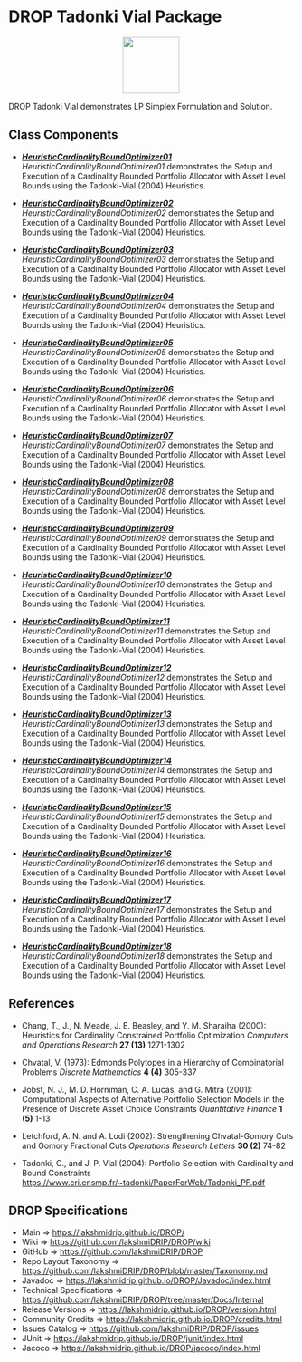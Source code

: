 # DROP Tadonki Vial Package

<p align="center"><img src="https://github.com/lakshmiDRIP/DROP/blob/master/DRIP_Logo.gif?raw=true" width="100"></p>

DROP Tadonki Vial demonstrates LP Simplex Formulation and Solution.


## Class Components

 * [***HeuristicCardinalityBoundOptimizer01***](https://github.com/lakshmiDRIP/DROP/tree/master/src/main/java/org/drip/sample/tadonkivial/HeuristicCardinalityBoundOptimizer01.java)
 <i>HeuristicCardinalityBoundOptimizer01</i> demonstrates the Setup and Execution of a Cardinality Bounded Portfolio Allocator with Asset Level Bounds using the Tadonki-Vial (2004) Heuristics.

 * [***HeuristicCardinalityBoundOptimizer02***](https://github.com/lakshmiDRIP/DROP/tree/master/src/main/java/org/drip/sample/tadonkivial/HeuristicCardinalityBoundOptimizer02.java)
 <i>HeuristicCardinalityBoundOptimizer02</i> demonstrates the Setup and Execution of a Cardinality Bounded Portfolio Allocator with Asset Level Bounds using the Tadonki-Vial (2004) Heuristics.

 * [***HeuristicCardinalityBoundOptimizer03***](https://github.com/lakshmiDRIP/DROP/tree/master/src/main/java/org/drip/sample/tadonkivial/HeuristicCardinalityBoundOptimizer03.java)
 <i>HeuristicCardinalityBoundOptimizer03</i> demonstrates the Setup and Execution of a Cardinality Bounded Portfolio Allocator with Asset Level Bounds using the Tadonki-Vial (2004) Heuristics.

 * [***HeuristicCardinalityBoundOptimizer04***](https://github.com/lakshmiDRIP/DROP/tree/master/src/main/java/org/drip/sample/tadonkivial/HeuristicCardinalityBoundOptimizer04.java)
 <i>HeuristicCardinalityBoundOptimizer04</i> demonstrates the Setup and Execution of a Cardinality Bounded Portfolio Allocator with Asset Level Bounds using the Tadonki-Vial (2004) Heuristics.

 * [***HeuristicCardinalityBoundOptimizer05***](https://github.com/lakshmiDRIP/DROP/tree/master/src/main/java/org/drip/sample/tadonkivial/HeuristicCardinalityBoundOptimizer05.java)
 <i>HeuristicCardinalityBoundOptimizer05</i> demonstrates the Setup and Execution of a Cardinality Bounded Portfolio Allocator with Asset Level Bounds using the Tadonki-Vial (2004) Heuristics.

 * [***HeuristicCardinalityBoundOptimizer06***](https://github.com/lakshmiDRIP/DROP/tree/master/src/main/java/org/drip/sample/tadonkivial/HeuristicCardinalityBoundOptimizer06.java)
 <i>HeuristicCardinalityBoundOptimizer06</i> demonstrates the Setup and Execution of a Cardinality Bounded Portfolio Allocator with Asset Level Bounds using the Tadonki-Vial (2004) Heuristics.

 * [***HeuristicCardinalityBoundOptimizer07***](https://github.com/lakshmiDRIP/DROP/tree/master/src/main/java/org/drip/sample/tadonkivial/HeuristicCardinalityBoundOptimizer07.java)
 <i>HeuristicCardinalityBoundOptimizer07</i> demonstrates the Setup and Execution of a Cardinality Bounded Portfolio Allocator with Asset Level Bounds using the Tadonki-Vial (2004) Heuristics.

 * [***HeuristicCardinalityBoundOptimizer08***](https://github.com/lakshmiDRIP/DROP/tree/master/src/main/java/org/drip/sample/tadonkivial/HeuristicCardinalityBoundOptimizer08.java)
 <i>HeuristicCardinalityBoundOptimizer08</i> demonstrates the Setup and Execution of a Cardinality Bounded Portfolio Allocator with Asset Level Bounds using the Tadonki-Vial (2004) Heuristics.

 * [***HeuristicCardinalityBoundOptimizer09***](https://github.com/lakshmiDRIP/DROP/tree/master/src/main/java/org/drip/sample/tadonkivial/HeuristicCardinalityBoundOptimizer09.java)
 <i>HeuristicCardinalityBoundOptimizer09</i> demonstrates the Setup and Execution of a Cardinality Bounded Portfolio Allocator with Asset Level Bounds using the Tadonki-Vial (2004) Heuristics.

 * [***HeuristicCardinalityBoundOptimizer10***](https://github.com/lakshmiDRIP/DROP/tree/master/src/main/java/org/drip/sample/tadonkivial/HeuristicCardinalityBoundOptimizer10.java)
 <i>HeuristicCardinalityBoundOptimizer10</i> demonstrates the Setup and Execution of a Cardinality Bounded Portfolio Allocator with Asset Level Bounds using the Tadonki-Vial (2004) Heuristics.

 * [***HeuristicCardinalityBoundOptimizer11***](https://github.com/lakshmiDRIP/DROP/tree/master/src/main/java/org/drip/sample/tadonkivial/HeuristicCardinalityBoundOptimizer11.java)
 <i>HeuristicCardinalityBoundOptimizer11</i> demonstrates the Setup and Execution of a Cardinality Bounded Portfolio Allocator with Asset Level Bounds using the Tadonki-Vial (2004) Heuristics.

 * [***HeuristicCardinalityBoundOptimizer12***](https://github.com/lakshmiDRIP/DROP/tree/master/src/main/java/org/drip/sample/tadonkivial/HeuristicCardinalityBoundOptimizer12.java)
 <i>HeuristicCardinalityBoundOptimizer12</i> demonstrates the Setup and Execution of a Cardinality Bounded Portfolio Allocator with Asset Level Bounds using the Tadonki-Vial (2004) Heuristics.

 * [***HeuristicCardinalityBoundOptimizer13***](https://github.com/lakshmiDRIP/DROP/tree/master/src/main/java/org/drip/sample/tadonkivial/HeuristicCardinalityBoundOptimizer13.java)
 <i>HeuristicCardinalityBoundOptimizer13</i> demonstrates the Setup and Execution of a Cardinality Bounded Portfolio Allocator with Asset Level Bounds using the Tadonki-Vial (2004) Heuristics.

 * [***HeuristicCardinalityBoundOptimizer14***](https://github.com/lakshmiDRIP/DROP/tree/master/src/main/java/org/drip/sample/tadonkivial/HeuristicCardinalityBoundOptimizer14.java)
 <i>HeuristicCardinalityBoundOptimizer14</i> demonstrates the Setup and Execution of a Cardinality Bounded Portfolio Allocator with Asset Level Bounds using the Tadonki-Vial (2004) Heuristics.

 * [***HeuristicCardinalityBoundOptimizer15***](https://github.com/lakshmiDRIP/DROP/tree/master/src/main/java/org/drip/sample/tadonkivial/HeuristicCardinalityBoundOptimizer15.java)
 <i>HeuristicCardinalityBoundOptimizer15</i> demonstrates the Setup and Execution of a Cardinality Bounded Portfolio Allocator with Asset Level Bounds using the Tadonki-Vial (2004) Heuristics.

 * [***HeuristicCardinalityBoundOptimizer16***](https://github.com/lakshmiDRIP/DROP/tree/master/src/main/java/org/drip/sample/tadonkivial/HeuristicCardinalityBoundOptimizer16.java)
 <i>HeuristicCardinalityBoundOptimizer16</i> demonstrates the Setup and Execution of a Cardinality Bounded Portfolio Allocator with Asset Level Bounds using the Tadonki-Vial (2004) Heuristics.

 * [***HeuristicCardinalityBoundOptimizer17***](https://github.com/lakshmiDRIP/DROP/tree/master/src/main/java/org/drip/sample/tadonkivial/HeuristicCardinalityBoundOptimizer17.java)
 <i>HeuristicCardinalityBoundOptimizer17</i> demonstrates the Setup and Execution of a Cardinality Bounded Portfolio Allocator with Asset Level Bounds using the Tadonki-Vial (2004) Heuristics.

 * [***HeuristicCardinalityBoundOptimizer18***](https://github.com/lakshmiDRIP/DROP/tree/master/src/main/java/org/drip/sample/tadonkivial/HeuristicCardinalityBoundOptimizer18.java)
 <i>HeuristicCardinalityBoundOptimizer18</i> demonstrates the Setup and Execution of a Cardinality Bounded Portfolio Allocator with Asset Level Bounds using the Tadonki-Vial (2004) Heuristics.


## References

 * Chang, T., J., N. Meade, J. E. Beasley, and Y. M. Sharaiha (2000): Heuristics for Cardinality Constrained Portfolio Optimization <i>Computers and Operations Research</i> <b>27 (13)</b> 1271-1302

 * Chvatal, V. (1973): Edmonds Polytopes in a Hierarchy of Combinatorial Problems <i>Discrete Mathematics</i> <b>4 (4)</b> 305-337

 * Jobst, N. J., M. D. Horniman, C. A. Lucas, and G. Mitra (2001): Computational Aspects of Alternative Portfolio Selection Models in the Presence of Discrete Asset Choice Constraints <i>Quantitative Finance</i> <b>1 (5)</b> 1-13

 * Letchford, A. N. and A. Lodi (2002): Strengthening Chvatal-Gomory Cuts and Gomory Fractional Cuts <i>Operations Research Letters</i> <b>30 (2)</b> 74-82

 * Tadonki, C., and J. P. Vial (2004): Portfolio Selection with Cardinality and Bound Constraints https://www.cri.ensmp.fr/~tadonki/PaperForWeb/Tadonki_PF.pdf


## DROP Specifications

 * Main                     => https://lakshmidrip.github.io/DROP/
 * Wiki                     => https://github.com/lakshmiDRIP/DROP/wiki
 * GitHub                   => https://github.com/lakshmiDRIP/DROP
 * Repo Layout Taxonomy     => https://github.com/lakshmiDRIP/DROP/blob/master/Taxonomy.md
 * Javadoc                  => https://lakshmidrip.github.io/DROP/Javadoc/index.html
 * Technical Specifications => https://github.com/lakshmiDRIP/DROP/tree/master/Docs/Internal
 * Release Versions         => https://lakshmidrip.github.io/DROP/version.html
 * Community Credits        => https://lakshmidrip.github.io/DROP/credits.html
 * Issues Catalog           => https://github.com/lakshmiDRIP/DROP/issues
 * JUnit                    => https://lakshmidrip.github.io/DROP/junit/index.html
 * Jacoco                   => https://lakshmidrip.github.io/DROP/jacoco/index.html
